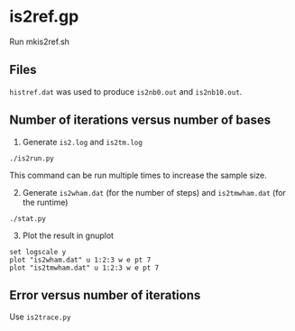
# is2ref.gp #

Run mkis2ref.sh

## Files ##

`histref.dat` was used to produce
`is2nb0.out` and `is2nb10.out`.


## Number of iterations versus number of bases ##

1. Generate `is2.log` and `is2tm.log`
```
./is2run.py
```
This command can be run multiple times to increase the sample size.


2. Generate `is2wham.dat` (for the number of steps)
and `is2tmwham.dat` (for the runtime)
```
./stat.py
```

3. Plot the result in gnuplot
```
set logscale y
plot "is2wham.dat" u 1:2:3 w e pt 7
plot "is2tmwham.dat" u 1:2:3 w e pt 7
```


## Error versus number of iterations ##

Use `is2trace.py`
